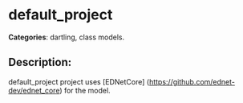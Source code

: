 # default_project 

**Categories**: dartling, class models. 

## Description: 
default_project project uses 
[EDNetCore] (https://github.com/ednet-dev/ednet_core) for the model.